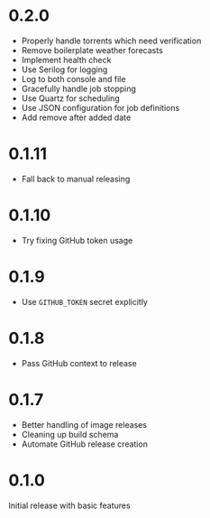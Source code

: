 # 0.2.0

- Properly handle torrents which need verification
- Remove boilerplate weather forecasts
- Implement health check
- Use Serilog for logging
- Log to both console and file
- Gracefully handle job stopping
- Use Quartz for scheduling
- Use JSON configuration for job definitions
- Add remove after added date

# 0.1.11

- Fall back to manual releasing

# 0.1.10

- Try fixing GitHub token usage

# 0.1.9

- Use `GITHUB_TOKEN` secret explicitly

# 0.1.8

- Pass GitHub context to release

# 0.1.7

- Better handling of image releases
- Cleaning up build schema
- Automate GitHub release creation

# 0.1.0

Initial release with basic features
